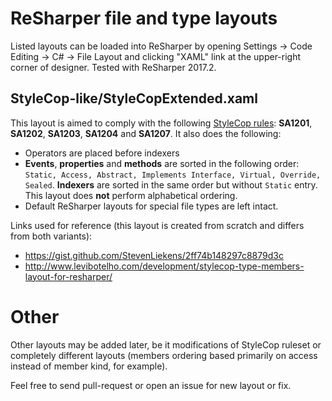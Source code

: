 
# ReSharper file and type layouts

Listed layouts can be loaded into ReSharper by opening Settings -> Code Editing -> C# -> File Layout and clicking "XAML" link at the upper-right corner of designer. Tested with ReSharper 2017.2.

## StyleCop-like/StyleCopExtended.xaml

This layout is aimed to comply with the following [StyleCop rules](https://documentation.help/StyleCop/Ordering%20Rules.html): **SA1201**, **SA1202**, **SA1203**, **SA1204** and **SA1207**. It also does the following:
 - Operators are placed before indexers
 - **Events**, **properties** and **methods** are sorted in the following order: `Static, Access, Abstract, Implements Interface, Virtual, Override, Sealed`. **Indexers** are sorted in the same order but without `Static` entry. This layout does **not** perform alphabetical ordering.
 - Default ReSharper layouts for special file types are left intact.

Links used for reference (this layout is created from scratch and differs from both variants): 
 
 - https://gist.github.com/StevenLiekens/2ff74b148297c8879d3c
 - http://www.levibotelho.com/development/stylecop-type-members-layout-for-resharper/

# Other

Other layouts may be added later, be it modifications of StyleCop ruleset or completely different layouts (members ordering based primarily on access instead of member kind, for example).

Feel free to send pull-request or open an issue for new layout or fix.
